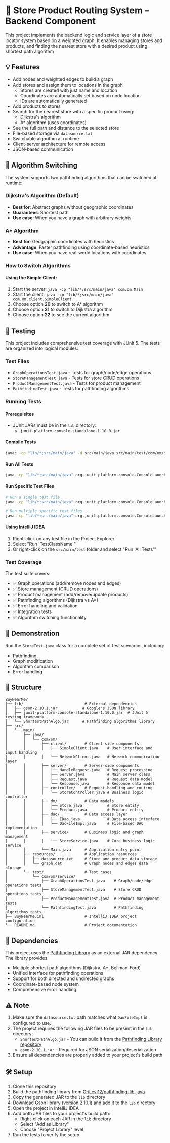 # 🛒 Store Product Routing System – Backend Component

This project implements the backend logic and service layer of a store locator system based on a weighted graph. It enables managing stores and products, and finding the nearest store with a desired product using shortest path algorithm

## 💡 Features

- Add nodes and weighted edges to build a graph
- Add stores and assign them to locations in the graph
  - Stores are created with just name and location
  - Coordinates are automatically set based on node location
  - IDs are automatically generated
- Add products to stores
- Search for the nearest store with a specific product using:
    - Dijkstra's algorithm
    - A* algorithm (uses coordinates)
- See the full path and distance to the selected store
- File-based storage via `datasource.txt`
- Switchable algorithm at runtime
- Client-server architecture for remote access
- JSON-based communication

## 🔄 Algorithm Switching

The system supports two pathfinding algorithms that can be switched at runtime:

### Dijkstra's Algorithm (Default)
- **Best for**: Abstract graphs without geographic coordinates
- **Guarantees**: Shortest path
- **Use case**: When you have a graph with arbitrary weights

### A* Algorithm
- **Best for**: Geographic coordinates with heuristics
- **Advantage**: Faster pathfinding using coordinate-based heuristics
- **Use case**: When you have real-world locations with coordinates

### How to Switch Algorithms

#### Using the Simple Client:
1. Start the server: `java -cp "lib/*;src/main/java" com.om.Main`
2. Start the client: `java -cp "lib/*;src/main/java" com.om.client.SimpleClient`
3. Choose option **20** to switch to A* algorithm
4. Choose option **21** to switch to Dijkstra algorithm
5. Choose option **22** to see the current algorithm


## 🧪 Testing

This project includes comprehensive test coverage with JUnit 5. The tests are organized into logical modules:

### Test Files
- `GraphOperationsTest.java` - Tests for graph/node/edge operations
- `StoreManagementTest.java` - Tests for store CRUD operations  
- `ProductManagementTest.java` - Tests for product management
- `PathfindingTest.java` - Tests for pathfinding algorithms

### Running Tests

#### Prerequisites
- JUnit JARs must be in the `lib` directory:
  - `junit-platform-console-standalone-1.10.0.jar`

#### Compile Tests
```bash
javac -cp "lib/*;src/main/java" -d src/main/java src/main/test/com/om/service/*.java
```

#### Run All Tests
```bash
java -cp "lib/*;src/main/java" org.junit.platform.console.ConsoleLauncher --class-path src/main/java --scan-class-path
```

#### Run Specific Test Files
```bash
# Run a single test file
java -cp "lib/*;src/main/java" org.junit.platform.console.ConsoleLauncher --class-path src/main/java --select-class com.om.service.GraphOperationsTest

# Run multiple specific test files
java -cp "lib/*;src/main/java" org.junit.platform.console.ConsoleLauncher --class-path src/main/java --select-class com.om.service.GraphOperationsTest --select-class com.om.service.StoreManagementTest --select-class com.om.service.ProductManagementTest --select-class com.om.service.PathfindingTest
```

#### Using IntelliJ IDEA
1. Right-click on any test file in the Project Explorer
2. Select "Run 'TestClassName'"
3. Or right-click on the `src/main/test` folder and select "Run 'All Tests'"

### Test Coverage
The test suite covers:
- ✅ Graph operations (add/remove nodes and edges)
- ✅ Store management (CRUD operations)
- ✅ Product management (add/remove/update products)
- ✅ Pathfinding algorithms (Dijkstra vs A*)
- ✅ Error handling and validation
- ✅ Integration tests
- ✅ Algorithm switching functionality

## 🧪 Demonstration

Run the `StoreTest.java` class for a complete set of test scenarios, including:
- Pathfinding
- Graph modification
- Algorithm comparison
- Error handling

## 📁 Structure

```
BuyNearMe/
├── lib/                           # External dependencies
│   ├── gson-2.10.1.jar           # Google's JSON library
│   ├── junit-platform-console-standalone-1.10.0.jar  # JUnit 5 testing framework
│   └── ShortestPathAlgo.jar      # Pathfinding algorithms library
├── src/
│   └── main/
│       ├── java/
│       │   └── com/om/
│       │       ├── client/        # Client-side components
│       │       │   ├── SimpleClient.java    # User interface and input handling
│       │       │   └── NetworkClient.java   # Network communication layer
│       │       ├── server/        # Server-side components
│       │       │   ├── HandleRequest.java   # Request processing
│       │       │   ├── Server.java          # Main server class
│       │       │   ├── Request.java         # Request data model
│       │       │   └── Response.java        # Response data model
│       │       ├── controller/    # Request handling and routing
│       │       │   └── StoreController.java # Business logic controller
│       │       ├── dm/            # Data models
│       │       │   ├── Store.java           # Store entity
│       │       │   └── Product.java         # Product entity
│       │       ├── dao/           # Data access layer
│       │       │   ├── IDao.java            # Data access interface
│       │       │   └── DaoFileImpl.java     # File-based DAO implementation
│       │       ├── service/       # Business logic and graph management
│       │       │   └── StoreService.java    # Core business logic service
│       │       └── Main.java      # Application entry point
│       ├── resources/             # Application resources
│       │   ├── datasource.txt     # Store and product data storage
│       │   └── graph.dat          # Graph nodes and edges data storage
│       └── test/                  # Test cases
│           └── com/om/service/
│               ├── GraphOperationsTest.java    # Graph/node/edge operations tests
│               ├── StoreManagementTest.java    # Store CRUD operations tests
│               ├── ProductManagementTest.java  # Product management tests
│               └── PathfindingTest.java        # Pathfinding algorithms tests
├── BuyNearMe.iml                  # IntelliJ IDEA project configuration
└── README.md                      # Project documentation
```

## 🔗 Dependencies

This project uses the [Pathfinding Library](https://github.com/OriLevi12/pathfinding-lib-java) as an external JAR dependency. The library provides:
- Multiple shortest path algorithms (Dijkstra, A*, Bellman-Ford)
- Unified interface for pathfinding operations
- Support for both directed and undirected graphs
- Coordinate-based node system
- Comprehensive error handling

## ⚠️ Note

1. Make sure the `datasource.txt` path matches what `DaoFileImpl` is configured to use.
2. The project requires the following JAR files to be present in the `lib` directory:
   - `ShortestPathAlgo.jar` - You can build it from the [Pathfinding Library repository](https://github.com/OriLevi12/pathfinding-lib-java)
   - `gson-2.10.1.jar` - Required for JSON serialization/deserialization
3. Ensure all dependencies are properly added to your project's build path

## 🛠️ Setup

1. Clone this repository
2. Build the pathfinding library from [OriLevi12/pathfinding-lib-java](https://github.com/OriLevi12/pathfinding-lib-java)
3. Copy the generated JAR to the `lib` directory
4. Download Gson library (version 2.10.1) and add it to the `lib` directory
5. Open the project in IntelliJ IDEA
6. Add both JAR files to your project's build path:
   - Right-click on each JAR in the `lib` directory
   - Select "Add as Library"
   - Choose "Project Library" level
7. Run the tests to verify the setup